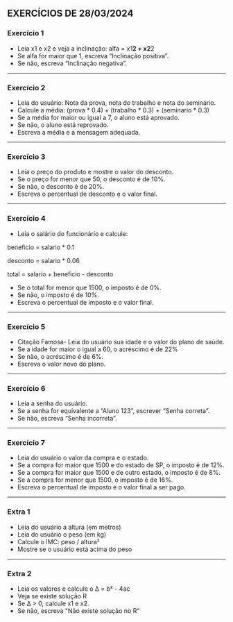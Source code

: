 ## EXERCÍCIOS DE 28/03/2024

### Exercício 1

- Leia x1 e x2 e veja a inclinação: alfa = x1**2 + x2**2
- Se alfa for maior que 1, escreva “Inclinação positiva”.
- Se não, escreva “Inclinação negativa”.
<hr>

### Exercício 2

- Leia do usuário: Nota da prova, nota do trabalho e nota do seminário.
- Calcule a média: (prova * 0.4) + (trabalho * 0.3) + (seminario * 0.3)
- Se a média for maior ou igual a 7, o aluno está aprovado.
- Se não, o aluno está reprovado.
- Escreva a média e a mensagem adequada.
<hr>

### Exercício 3

- Leia o preço do produto e mostre o valor do desconto.
- Se o preço for menor que 50, o desconto é de 10%.
- Se não, o desconto é de 20%.
- Escreva o percentual de desconto e o valor final.
<hr>

### Exercício 4

- Leia o salário do funcionário e calcule:

beneficio = salario * 0.1

desconto = salario * 0.06

total = salario + beneficio - desconto

- Se o total for menor que 1500, o imposto é de 0%.
- Se não, o imposto é de 10%.
- Escreva o percentual de imposto e o valor final.
<hr>

### Exercício 5

- Citação Famosa- Leia do usuário sua idade e o valor do plano de saúde.
- Se a idade for maior o igual a 60, o acréscimo é de 22%
- Se não, o acréscimo é de 6%.
- Escreva o valor novo do plano.
<hr>

### Exercício 6

- Leia a senha do usuário.
- Se a senha for equivalente a “Aluno 123”, escrever “Senha correta”.
- Se não, escreva “Senha incorreta”.
<hr>

### Exercício 7

- Leia do usuário o valor da compra e o estado.
- Se a compra for maior que 1500 e do estado de SP, o imposto é de 12%.
- Se a compra for maior que 1500 e de outro estado, o imposto é de 8%.
- Se a compra for menor que 1500, o imposto é de 16%.
- Escreva o percentual de imposto e o valor final a ser pago.
<hr>

### Extra 1

- Leia do usuário a altura (em metros)
- Leia do usuário o peso (em kg)
- Calcule o IMC: peso / altura²
- Mostre se o usuário está acima do peso

<hr>

### Extra 2

- Leia os valores e calcule o Δ = b² - 4ac
- Veja se existe solução R 
- Se Δ > 0, calcule x1 e x2.
- Se não, escreva "Não existe solução no R"

